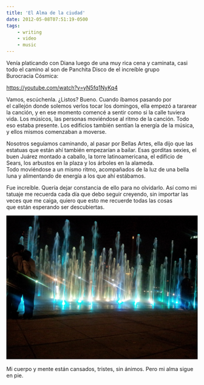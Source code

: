 ```yaml
---
title: 'El Alma de la ciudad'
date: 2012-05-08T07:51:19-0500
tags:
    - writing
    - video
    - music
---
```


Venía platicando con Diana luego de una muy rica cena y caminata, casi todo el camino al son de Panchita Disco de el increíble grupo Burocracia Cósmica:

https://youtube.com/watch?v=yN5fq1NyKq4

Vamos, escúchenla. ¿Listos? Bueno. Cuando íbamos pasando por el callejón donde solemos verlos tocar los domingos, ella empezó a tararear la canción, y en ese momento comencé a sentir como si la calle tuviera vida. Los músicos, las personas moviéndose al ritmo de la canción. Todo eso estaba presente. Los edificios también sentían la energía de la música, y ellos mismos comenzaban a moverse.

Nosotros seguíamos caminando, al pasar por Bellas Artes, ella dijo que las estatuas que están ahí también empezarían a bailar. Esas gorditas sexies, el buen Juárez montado a caballo, la torre latinoamericana, el edificio de Sears, los arbustos en la plaza y los árboles en la alameda. Todo moviéndose a un mismo ritmo, acompañados de la luz de una bella luna y alimentando de energía a los que ahí estábamos.

Fue increíble. Quería dejar constancia de ello para no olvidarlo. Así como mi tatuaje me recuerda cada día que debo seguir creyendo, sin importar las veces que me caiga, quiero que esto me recuerde todas las cosas que están esperando ser descubiertas.

![Fuentes en el Monumento a la Revolución](60757907-9027-42ec-84af-84b9bcd49b79.jpg)

Mi cuerpo y mente están cansados, tristes, sin ánimos. Pero mi alma sigue en pie.
